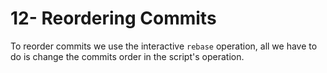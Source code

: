 # 12- Reordering Commits

To reorder commits we use the interactive `rebase` operation, all we have to do is change the commits order in the script's operation.

